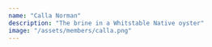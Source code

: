 ```yaml
---
name: "Calla Norman"
description: "The brine in a Whitstable Native oyster"
image: "/assets/members/calla.png"
---
```

